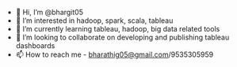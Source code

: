 - 👋 Hi, I’m @bhargit05
- 👀 I’m interested in hadoop, spark, scala, tableau
- 🌱 I’m currently learning tableau, hadoop, big data related tools
- 💞️ I’m looking to collaborate on developing and publishing tableau dashboards
- 📫 How to reach me - bharathig05@gmail.com/9535305959

<!---
bhargit05/bhargit05 is a ✨ special ✨ repository because its `README.md` (this file) appears on your GitHub profile.
You can click the Preview link to take a look at your changes.
--->
